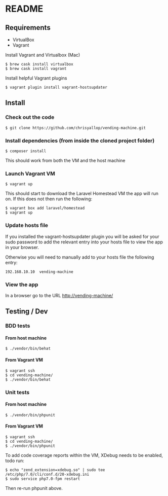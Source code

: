 # README

## Requirements

- VirtualBox
- Vagrant

Install Vagrant and Virtualbox (Mac)

    $ brew cask install virtualbox
    $ brew cask install vagrant

Install helpful Vagrant plugins

    $ vagrant plugin install vagrant-hostsupdater

## Install

### Check out the code

    $ git clone https://github.com/chrisyallop/vending-machine.git

### Install dependencies (from inside the cloned project folder)

    $ composer install

This should work from both the VM and the host machine

### Launch Vagrant VM

    $ vagrant up

This should start to download the Laravel Homestead VM the app will run on. If this does not then run the following:

    $ vagrant box add laravel/homestead
    $ vagrant up

### Update hosts file

If you installed the vagrant-hostsupdater plugin you will be asked for your sudo password to add the relevant entry into your hosts file to view the app in your browser.

Otherwise you will need to manually add to your hosts file the following entry:

    192.168.10.10  vending-machine

### View the app

In a browser go to the URL [http://vending-machine/](http://vending-machine/)

## Testing / Dev

### BDD tests

#### From host machine

    $ ./vendor/bin/behat

#### From Vagrant VM

    $ vagrant ssh
    $ cd vending-machine/
    $ ./vendor/bin/behat

### Unit tests

#### From host machine

    $ ./vendor/bin/phpunit

#### From Vagrant VM

    $ vagrant ssh
    $ cd vending-machine/
    $ ./vendor/bin/phpunit

To add code coverage reports within the VM, XDebug needs to be enabled, todo run:

    $ echo "zend_extension=xdebug.so" | sudo tee /etc/php/7.0/cli/conf.d/20-xdebug.ini
    $ sudo service php7.0-fpm restart

Then re-run phpunit above.

